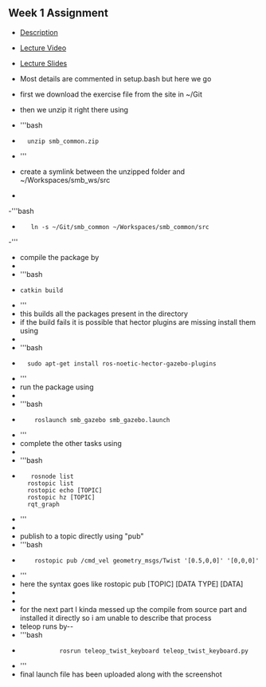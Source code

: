 ## Week 1 Assignment
- <a href="https://ethz.ch/content/dam/ethz/special-interest/mavt/robotics-n-intelligent-systems/rsl-dam/ROS2021/lec1/Exercise%20Session%201.pdf">Description</a>
- <a href="https://www.youtube.com/watch?v=aL7zLnaEdAg">Lecture Video</a>
- <a href="https://ethz.ch/content/dam/ethz/special-interest/mavt/robotics-n-intelligent-systems/rsl-dam/ROS2021/lec1/ROS%20Course%20Slides%20Course%201.pdf">Lecture Slides</a>
- Most details are commented in setup.bash but here we go
- first we download the exercise file from the site in ~/Git 
- then we unzip it right there using


- '''bash
-       unzip smb_common.zip
- '''
- create a symlink between the unzipped folder and ~/Workspaces/smb_ws/src 
- 
-'''bash
-        ln -s ~/Git/smb_common ~/Workspaces/smb_common/src
-'''
- compile the package by
- 
-  '''bash
-     catkin build
-  '''
-  this builds all the packages present in the directory
-  if the build fails it is possible that hector plugins are missing install them using
-  
-  '''bash
-       sudo apt-get install ros-noetic-hector-gazebo-plugins
-  '''
-  run the package using
-  
-  '''bash
-         roslaunch smb_gazebo smb_gazebo.launch
-  '''
-  complete the other tasks using
-  
-  '''bash
-        rosnode list
        rostopic list
        rostopic echo [TOPIC]
        rostopic hz [TOPIC]
        rqt_graph
-  '''
-
-   publish to a topic directly using "pub"
-   '''bash
-         rostopic pub /cmd_vel geometry_msgs/Twist '[0.5,0,0]' '[0,0,0]'
-   '''
-   here the syntax goes like rostopic pub [TOPIC] [DATA TYPE] [DATA]
-   
-   
-   for the next part I kinda messed up the compile from source part and installed it directly so i am unable to describe that process
-   teleop runs by--
-   '''bash
-                rosrun teleop_twist_keyboard teleop_twist_keyboard.py
-   '''
-   final launch file has been uploaded along with the screenshot
